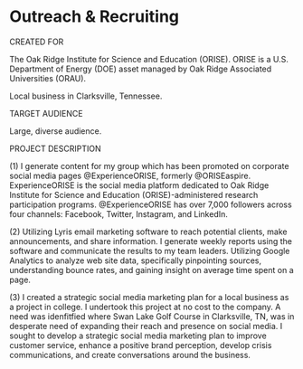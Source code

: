 # Outreach & Recruiting
CREATED FOR									

The Oak Ridge Institute for Science and Education (ORISE). ORISE is a U.S. Department of Energy (DOE) asset managed by Oak Ridge Associated Universities (ORAU).

Local business in Clarksville, Tennessee. 
									
TARGET AUDIENCE									

Large, diverse audience.									
									
PROJECT DESCRIPTION									

(1) I generate content for my group which has been promoted on corporate social media pages @ExperienceORISE, formerly @ORISEaspire. ExperienceORISE is the social media platform dedicated to Oak Ridge Institute for Science and Education (ORISE)-administered research participation programs. @ExperienceORISE has over 7,000 followers across four channels: Facebook, Twitter, Instagram, and LinkedIn. 

(2) Utilizing Lyris email marketing software to reach potential clients, make announcements, and share information. I generate weekly reports using the software and communicate the results to my team leaders. Utilizing Google Analytics to analyze web site data, specifically pinpointing sources, understanding bounce rates, and gaining insight on average time spent on a page.

(3) I created a strategic social media marketing plan for a local business as a project in college. I undertook this project at no cost to the company. A need was idenfitfied where Swan Lake Golf Course in Clarksville, TN, was in desperate need of expanding their reach and presence on social media. I sought to develop a strategic social media marketing plan to improve customer service, enhance a positive brand perception, develop crisis communications, and create conversations around the business. 
